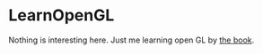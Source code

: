 # LearnOpenGL

Nothing is interesting here. Just me learning open GL by [the book](https://learnopengl.com/).